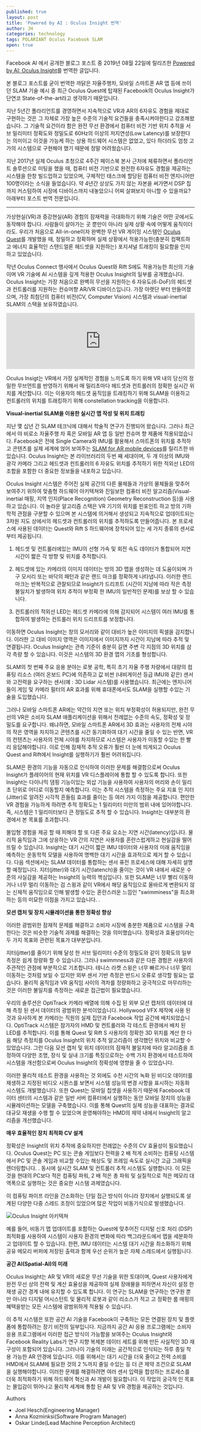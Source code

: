 ```yaml
---
published: true
layout: post
title: 'Powered by AI : Oculus Insight 번역'
author: JH
categories: technology
tags: POLARIANT Oculus Facebook SLAM
open: true
---
```


Facebook AI 에서 공개한 블로그 포스트 중 2019년 08월 22일에 릴리즈한 [Powered by AI: Oculus Insight](https://ai.facebook.com/blog/powered-by-ai-oculus-insight/)를 번역한 글입니다.

본 블로그 포스트를 굳이 번역한 까닭은 자율주행차, 모바일 스마트폰 AR 앱 등에 쓰이던 SLAM 기술 예시 중 최근 Oculus Quest에 탑재된 Facebook의 Oculus Insight가 단연코 State-of-the-art라고 생각하기 때문입니다. 

지난 5년간 폴라리언트를 경영하면서 지속적으로 VR과 AR의 6자유도 경험을 제대로 구현하는 것은 그 자체로 가장 높은 수준의 기술적 요건들을 충족시켜야한다고 강조해왔습니다. 그 기술적 요건이라 함은 완전 무선 환경에서 컴퓨터 비전 기반 위치 추적을 서브 밀리미터 정확도와 정밀도로 60Hz의 이상의 저지연성(Low Latency)를 보장한다는 의미이고 이것을 가능케 하는 상용 하드웨어 시스템은 없었고, 있다 하더라도 엄청 고가의 시스템으로 구현해야 했기 때문에 정말 어려웠습니다.

지난 2017년 실제 Oculus 초청으로 4주간 페이스북 본사 근처에 체류하면서 폴라리언트 솔루션으로 미팅을 했을 때, 컴퓨터 비전 기반으로 완전한 6자유도 경험을 제공하는 시스템을 한창 빌드업하고 있었으며, 구체적인 태스크에 할당된 컴퓨터 비전 엔지니어만 100명이라는 소식을 들었습니다. 약 4년간 상상도 가지 않는 자본을 써가면서 DSP 칩까지 커스텀하여 시장에 디바이스까지 내놓았으니 어찌 살펴보지 아니할 수 있을까요? 아래부터 포스트 번역 전문입니다.

--------------

가상현실(VR)과 증강현실(AR) 경험의 잠재력을 극대화하기 위해 기술은 어떤 곳에서도 동작해야 합니다. 사람들이 살아가는 곳 뿐만이 아니라 실제 상황 속에 어떻게 움직이더라도. 우리가 처음으로 All-in-one이자 완벽한 무선 VR 게이밍 시스템인 [Oculus Quest](https://www.oculus.com/quest/?fbclid=IwAR0LroH-13ORQDWVjpDt5J6Bv9eGmLNN3um-53P-_RHxF7nyxbGA0lymvYc)를 개발했을 때, 정밀하고 정확하며 실제 상황에서 적용가능한(충분히 컴팩트하고 에너지 효율적인 스탠드얼론 헤드셋을 지원하는) 포지셔널 트래킹이 필요함을 인지하고 있었습니다.

작년 Oculus Connect 행사에서 Oculus Quest와 Rift S에도 적용가능한 최신의 기술이며 VR 기술에 AI 시스템을 깊게 적용한 Oculus Insight의 일부를 공개했습니다. Oculus Insight는 가장 처음으로 완벽히 무선을 지원하는 6 자유도(6-DoF)의 헤드셋과 컨트롤러를 지원하는 컨슈머향 AR/VR 디바이스입니다. 가장 아랫단 부터 만들어졌으며, 가장 최첨단의 컴퓨터 비전(CV, Computer Vision) 시스템과 visual-inertial SLAM의 스택을 보유하였습니다.


<div class="video-container"> 
    <iframe width="100%" src="https://www.youtube.com/embed/nrj3JE-NHMw" frameborder="0" allowfullscreen></iframe>
</div> 


Oculus Insigt는 VR에서 가장 실제적인 경험을 느끼도록 하기 위해 VR 내의 당신의 정밀한 무브먼트를 반영하기 위해서 매 밀리초마다 헤드셋과 컨트롤러의 정확한 실시간 위치를 계산합니다. 이는 이용자의 헤드셋 움직임을 트래킹하기 위해 SLAM을 이용하고 컨트롤러의 위치를 트래킹하기 위해 constellation tracking을 이용합니다.


**Visual-inertial SLAM을 이용한 실시간 맵 작성 및 위치 트래킹**

지난 몇 십년 간 SLAM 테크닉에 대해서 학술적 연구가 진행되어 왔습니다. 그러나 최근에서 야 비로소 자율주행 차 혹은 모바일 AR 앱 등 일반 컨슈머 향 제품에 적용되었습니다. Facebook은 전에 Single Camera와 IMU를 활용해서 스마트폰의 위치를 추적하고 콘텐츠를 실제 세계에 얹어 보여주는 [SLAM for AR mobile devices](https://ai.facebook.com/blog/slam-bringing-art-to-life-through-technology/)를 릴리즈한 바 있습니다. Oculus Insight는 본 라이브러리의 두번 째 세대이며, 두 개 이상의 IMU와 광각 카메라 그리고 헤드셋과 컨트롤러의 6 자유도 위치를 추적하기 위한 적외선 LED의 조합을 포함한 더 중요한 정보들을 내포하고 있습니다.

Oculus Insight 시스템은 주어진 실제 공간의 다른 물체들과 가상의 물체들을 맞추어 보여주기 위하여 맞춤형 하드웨어 아키텍쳐와 진일보한 컴퓨터 비전 알고리즘(Visual-inertial 매핑, 지역 인지(Place Recognition) Geometry Reconstruction 등)을 사용하고 있습니다. 이 놀라운 알고리즘 스택은 VR 기기의 위치를 핀포인트 하고 방의 기하학적 관점을 구분할 수 있으며 본 시스템에 의거해서 생성되고 지속적으로 업데이트되는 3차원 지도 상에서의 헤드셋과 컨트롤러의 위치를 추적하도록 만들어줍니다. 본 프로세스에 사용된 데이터는 Quest와 Rift S 하드웨어에 장착되어 있는 세 가지 종류의 센서로부터 제공됩니다.

1. 헤드셋 및 컨트롤러에있는 IMU의 선형 가속 및 회전 속도 데이터가 통합되어 지연 시간이 짧은 각 방향 및 위치를 추적합니다.
   
2. 헤드셋에 있는 카메라의 이미지 데이터는 방의 3D 맵을 생성하는 데 도움이되며 가구 모서리 또는 바닥의 패턴과 같은 랜드 마크를 정확하게 나타냅니다. 이러한 랜드 마크는 반복적으로 관찰되므로 Insight가 드리프트 (시간이 지남에 따라 작은 측정 불일치가 발생하여 위치 추적이 부정확 한 IMU의 일반적인 문제)를 보상 할 수 있습니다.

3. 컨트롤러의 적외선 LED는 헤드셋 카메라에 의해 감지되어 시스템이 여러 IMU를 통합하여 발생하는 컨트롤러 위치 드리프트를 보정합니다.

이동하면 Oculus Insight는 창의 모서리와 같이 대비가 높은 이미지의 픽셀을 감지합니다. 이러한 고 대비 이미지 영역은 이미지에서 이미지까지 시간이 지남에 따라 추적 및 연결됩니다. Oculus Insight는 관측 기준이 충분히 길면 주변 각 지점의 3D 위치를 삼각 측량 할 수 있습니다. 이것은 시스템의 3D 환경 맵의 기초를 형성합니다.

SLAM의 첫 번째 주요 응용 분야는 로봇 공학, 특히 초기 자율 주행 차량에서 대량의 컴퓨팅 리소스 (여러 온보드 PC)에 의존하고 값 비싼 (내비게이션 등급 IMU와 같은) 센서와 고전력을 요구하는 센서(예 : 3D Lidar 시스템)를 사용했습니다. 최근에는 엔지니어들이 게임 및 카메라 필터의 AR 효과를 위해 휴대폰에서도 SLAM을 실행할 수있는 기술을 도입했습니다.


그러나 모바일 스마트폰 AR에는 약간의 지연 또는 위치 부정확성이 허용되지만, 완전 무선의 VR은 소비자 SLAM 애플리케이션을 위해서 전례없는 수준의 속도, 정확성 및 정밀도를 요구합니다. 왜냐하면, 모바일 스마트폰 AR에서 3D 효과는 사용자의 전체 시야의 작은 영역을 차지하고 콘텐츠를 시간 동기화하여 대기 시간을 줄일 수 있는 반면, VR의 컨텐츠는 사용자의 전체 시야를 차지하므로 시스템은 사용자가 이동할 수있는 한 빨리 응답해야합니다. 이로 인해 잠재적 추적 오류가 훨씬 더 눈에 띄게되고 Oculus Quest and Rift에서 Insight를 실행하기가 훨씬 어려워집니다.

SLAM은 환경의 기능을 자동으로 인식하여 이러한 문제를 해결함으로써 Oculus Insight가 플레이어의 현재 위치를 VR 디스플레이에 통합 할 수 있도록 합니다. 또한 Insight는 다이나믹 댐핑 기능이있는 외삽 기능을 사용하여 사용자의 머리와 손이 밀리 초 단위로 어디로 이동할지 예측합니다. 이는 추적 시스템을 측정하는 주요 지표 인 지터 (Jitter)로 알려진 시각적 흔들림 효과를 줄이는 등 여러 가지 이점을 제공합니다. 편안한 VR 경험을 가능하게 하려면 추적 정확도는 1 밀리미터 미만의 범위 내에 있어야합니다. 즉, 시스템은 1 밀리미터보다 큰 정밀도로 추적 할 수 있습니다. Insight는 대부분의 환경에서 본 목표를 초과합니다. 

몰입형 경험을 제공 할 때 피해야 할 또 다른 주요 요소는 지연 시간(latency)입니다. 물리적 움직임과 그에 상응하는 VR 간의 지연은 사용자를 혼란스럽게하고 현실감을 떨어 뜨릴 수 있습니다. Insight는 대기 시간이 짧은 IMU 데이터와 사용자의 미래 움직임을 예측하는 운동학적 모델을 사용하여 명백한 대기 시간을 효과적으로 제거 할 수 있습니다. 다음 섹션에서는 SLAM 데이터를 통합하는 센서 퓨전 프로세스에 대해 자세히 설명할 예정입니다. 지터(jitter)와 대기 시간(latench)을 줄이는 것이 VR 내에서 새로운 수준의 사실감을 제공하는 Insight의 능력의 핵심입니다. 
또한 SLAM은 너무 빨리 이동하거나 너무 멀리 이동하는 검 스윙과 같이 VR에서 해당 움직임으로 올바르게 변환되지 않는 신체적 움직임으로 인해 발생할 수있는 혼란스러운 느낌인 "swimminess"을 최소화하는 등의 미묘한 이점을 가지고 있습니다. .

**모션 캡처 및 장치 시뮬레이션을 통한 정확성 향상**

이러한 광범위한 잠재적 문제를 해결하고 소비자 시장에 충분한 제품으로 시스템을 구축한다는 것은 비슷한 기술적 과제를 해결하는 것을 의미했습니다. 정확성과 효율성이라는 두 가지 목표와 관련된 목표가 대부분입니다.

지터(jitter)를 줄이기 위해 달성 한 서브 밀리미터 수준의 정밀도와 같이 정확도의 일부 측정은 쉽게 정량화 할 수 있습니다. 그러나 swimmness과 같은 다른 경험은 사용자의 주관적인 관점에 부분적으로 기초합니다. 테니스 라켓 스윙은 너무 빠르거나 너무 멀리 이동하는 것처럼 보일 수 있지만 외부 센서 기반 측정은 반드시 오류로 생각할 필요는 없습니다. 물리적 움직임과 VR 움직임 사이의 격차를 정량화하고 궁극적으로 마무리하는 것은 이러한 불일치를 측정하는 새로운 접근법이 필요했습니다.

우리의 솔루션은 OptiTrack 카메라 배열에 의해 수집 된 외부 모션 캡처의 데이터에 대해 측정 된 센서 데이터의 광범위한 분석이었습니다. Hollywood VFX 제작에 사용 된 것과 유사하게 본 카메라는 직원의 실제 집안과 Facebook 작업 공간에 배치되었습니다. OptiTrack 시스템은 참가자의 HMD 및 컨트롤러와 각 테스트 환경에서 배치 된 LED를 추적합니다. 이를 통해 Quest 및 Rift S 사용자의 정확한 3D 위치를 계산 한 다음 해당 측정치를 Oculus Insight의 위치 추적 알고리즘이 생각했던 위치와 비교할 수 있었습니다. 그런 다음 모션 캡처 및 위치 데이터의 잠재적 불일치에 따라 알고리즘을 조정하여 다양한 조명, 장식 및 실내 크기를 특징으로하는 수백 가지 환경에서 테스트하여 시스템을 개선함으로써 Oculus Insight의 정확성에 영향을 줄 수 있었습니다.

이러한 물리적 테스트 환경을 사용하는 것 외에도 수천 시간의 녹화 된 비디오 데이터를 재생하고 지정된 비디오 시퀀스를 보면서 시스템 성능의 변경 사항을 표시하는 자동화 시스템도 개발했습니다. 또한 Quest는 모바일 칩셋을 사용하기 때문에 Facebook 데이터 센터의 시스템과 같은 일반 서버 컴퓨터에서 실행하는 동안 모바일 장치의 성능을 시뮬레이션하는 모델을 구축했습니다. 이를 통해 Quest의 실제 성능을 대표하는 결과로 대규모 재생을 수행 할 수 있었으며 운영해야하는 HMD의 제약 내에서 Insight의 알고리즘을 개선했습니다.

**매우 효율적인 장치 최적화 CV 설계**

정확성은 Insight의 위치 추적에 중요하지만 전례없는 수준의 CV 효율성이 필요했습니다. Oculus Quest는 PC 또는 콘솔 게임보다 전력을 2 배 적게 소비하는 컴퓨팅 시스템에서 PC 및 콘솔 게임과 비교할 수있는 해상도 및 프레임 속도로 실시간 고급 그래픽을 렌더링합니다. . 동시에 실시간 SLAM 및 컨트롤러 추적 시스템도 실행합니다. 이 모든 것을 현대의 PC보다 적은 컴퓨팅 파워, 2 배 적은 총 파워 및 실질적으로 적은 메모리 대역폭으로 실행하는 것은 중요한 시스템 과제였습니다.

이 컴퓨팅 파이프 라인을 간소화하는 단일 접근 방식이 아니라 장치에서 실행되도록 설계된 다양한 다중 스레드 조정이 있었으며 많은 작업이 비동기식으로 발생했습니다.

![Oculus Insight 아키텍쳐](https://scontent-icn1-1.xx.fbcdn.net/v/t39.2365-6/69529389_523449391745477_1355053656377917440_n.png?_nc_cat=110&_nc_oc=AQmwt-PLiE09lCYGAmHeN4LnAU3JJsDg1FRBj2exsC0m4ETLsqpwb5rSo0mjoAcFQR4&_nc_ht=scontent-icn1-1.xx&oh=fdd032ddeb823b17497e83970c4f62a8&oe=5E0A7D00)

예를 들어, 비동기 맵 업데이트를 포함하는 Quest에 맞추어진 디지털 신호 처리 (DSP) 최적화를 사용하여 시스템이 사용자 환경의 변화에 ​​따라 백그라운드에서 맵을 세분화하고 업데이트 할 수 있습니다. 한편, IMU 데이터는 시스템 대기 시간을 최소화하기 위해 공유 메모리 버퍼에 저장된 출력과 함께 우선 순위가 높은 자체 스레드에서 실행됩니다.

**공간 AI(Spatial-AI)의 미래**

Oculus Insight는 AR 및 VR의 새로운 무선 기술을 위한 토대이며, Quest 사용자에게 완전 무선 상의 전력 및 계산 효율성을 제공하여 실제 장애물을 피하면서 자신이 설정 한 재생 공간 경계 내에 유지할 수 있도록 합니다. 이 연구는 SLAM을 연구하는 연구원 뿐만 아니라 디지털 어시스턴트 및 물리적 로봇과 같이 리소스가 적고 고 정확한 룸 매핑의 혜택을받는 모든 시스템에 광범위하게 적용될 수 있습니다.

이 추적 시스템은 또한 공간 AI 기술을 Facebook이 구축하는 모든 연결된 장치 및 플랫폼에 통합하려는 장기 비전의 일부입니다. 지금까지 공간 AI 응용 프로그램에는 소비자 응용 프로그램에서 이러한 접근 방식이 가능함을 보여주는 Oculus Insight와 Facebook Reality Labs가 연구 지향 복제본 데이터 세트를 위해 만든 사실적인 3D 재구성이 포함되어 있습니다. 그러나이 기술의 미래는 공간적으로 인식되는 하루 종일 착용 가능한 AR 안경에 있습니다. 이를 위해서는 대기 시간을 더욱 줄이고 전력 소비를 HMD에서 SLAM에 필요한 것의 2 %까지 줄일 수있는 등 더 큰 제약 조건으로 SLAM을 실행해야합니다. 이러한 문제를 해결하려면 여러 센서 입력을 합성하는 프로세스를 더욱 최적화하기 위해 하드웨어 혁신과 AI 개발이 필요합니다. 이 작업의 궁극적 인 목표는 몰입감이 뛰어나고 물리적 세계에 통합 된 AR 및 VR 경험을 제공하는 것입니다.

Authors

- Joel Hesch(Engineering Manager)
- Anna Kozminksi(Software Program Manager)
- Oskar Linde(Lead Machine Perception Architect)